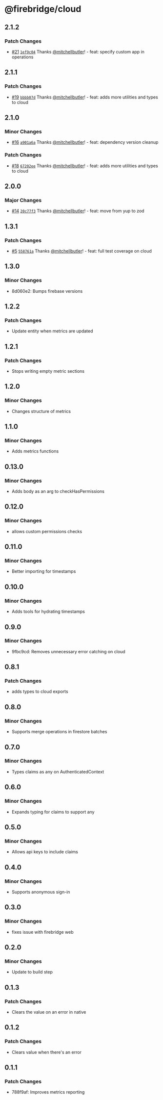 # @firebridge/cloud

## 2.1.2

### Patch Changes

- [#21](https://github.com/firebridgekit/Firebridge/pull/21) [`1ef9c04`](https://github.com/firebridgekit/Firebridge/commit/1ef9c04f1dc75bc8e92a763c9d2447896c56f699) Thanks [@mitchellbutler](https://github.com/mitchellbutler)! - feat: specify custom app in operations

## 2.1.1

### Patch Changes

- [#19](https://github.com/firebridgekit/Firebridge/pull/19) [`bbbb07d`](https://github.com/firebridgekit/Firebridge/commit/bbbb07d39f1f1e570ff1eb66c69e31e7d2948bda) Thanks [@mitchellbutler](https://github.com/mitchellbutler)! - feat: adds more utilities and types to cloud

## 2.1.0

### Minor Changes

- [#16](https://github.com/firebridgekit/Firebridge/pull/16) [`a901a6a`](https://github.com/firebridgekit/Firebridge/commit/a901a6aad327b360788e96362edd1020d0abfffc) Thanks [@mitchellbutler](https://github.com/mitchellbutler)! - feat: dependency version cleanup

### Patch Changes

- [#18](https://github.com/firebridgekit/Firebridge/pull/18) [`67202ee`](https://github.com/firebridgekit/Firebridge/commit/67202ee8f048c851b161dbd6e3eb89e73c61d18d) Thanks [@mitchellbutler](https://github.com/mitchellbutler)! - feat: adds more utilities and types to cloud

## 2.0.0

### Major Changes

- [#14](https://github.com/firebridgekit/Firebridge/pull/14) [`20c77f3`](https://github.com/firebridgekit/Firebridge/commit/20c77f3c01514b7bd2cd9ab1b57d28dc7bdfeb5e) Thanks [@mitchellbutler](https://github.com/mitchellbutler)! - feat: move from yup to zod

## 1.3.1

### Patch Changes

- [#5](https://github.com/firebridgekit/Firebridge/pull/5) [`558761a`](https://github.com/firebridgekit/Firebridge/commit/558761a06612347a9330141a18898faaccbbbdfc) Thanks [@mitchellbutler](https://github.com/mitchellbutler)! - feat: full test coverage on cloud

## 1.3.0

### Minor Changes

- 8d060e2: Bumps firebase versions

## 1.2.2

### Patch Changes

- Update entity when metrics are updated

## 1.2.1

### Patch Changes

- Stops writing empty metric sections

## 1.2.0

### Minor Changes

- Changes structure of metrics

## 1.1.0

### Minor Changes

- Adds metrics functions

## 0.13.0

### Minor Changes

- Adds body as an arg to checkHasPermissions

## 0.12.0

### Minor Changes

- allows custom permissions checks

## 0.11.0

### Minor Changes

- Better importing for timestamps

## 0.10.0

### Minor Changes

- Adds tools for hydrating timestamps

## 0.9.0

### Minor Changes

- 9fbc9cd: Removes unnecessary error catching on cloud

## 0.8.1

### Patch Changes

- adds types to cloud exports

## 0.8.0

### Minor Changes

- Supports merge operations in firestore batches

## 0.7.0

### Minor Changes

- Types claims as any on AuthenticatedContext

## 0.6.0

### Minor Changes

- Expands typing for claims to support any

## 0.5.0

### Minor Changes

- Allows api keys to include claims

## 0.4.0

### Minor Changes

- Supports anonymous sign-in

## 0.3.0

### Minor Changes

- fixes issue with firebridge web

## 0.2.0

### Minor Changes

- Update to build step

## 0.1.3

### Patch Changes

- Clears the value on an error in native

## 0.1.2

### Patch Changes

- Clears value when there's an error

## 0.1.1

### Patch Changes

- 788f9af: Improves metrics reporting
